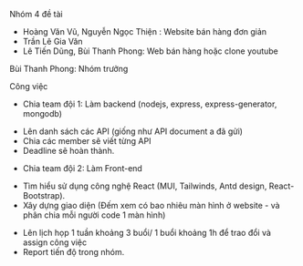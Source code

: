 Nhóm 4 đề tài
- Hoàng Văn Vũ, Nguyễn Ngọc Thiện : Website bán hàng đơn giản
- Trần Lê Gia Văn
- Lê Tiến Dũng, Bùi Thanh Phong: Web bán hàng hoặc clone youtube

Bùi Thanh Phong: Nhóm trưởng

Công việc

- Chia team đội 1: Làm backend (nodejs, express, express-generator, mongodb)
+ Lên danh sách các API (giống như API document a đã gửi)
+ Chia các member sẽ viết từng API 
+ Deadline sẽ hoàn thành.

- Chia team đội 2: Làm Front-end
+ Tìm hiểu sử dụng công nghệ React (MUI, Tailwinds, Antd design, React-Bootstrap).
+ Xây dựng giao diện (Đếm xem có bao nhiêu màn hình ở website - và phân chia mỗi người code 1 màn hình)

- Lên lịch họp 1 tuần khoảng 3 buổi/ 1 buổi khoảng 1h để trao đổi và assign công việc
- Report tiến độ trong nhóm.